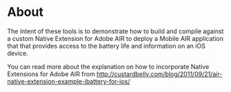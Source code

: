 # About

The intent of these tools is to demonstrate how to build and compile against a custom Native Extension for Adobe AIR to deploy a Mobile AIR application that that provides access to the battery life and information on an iOS device.

You can read more about the explanation on how to incorporate Native Extensions for Adobe AIR from http://custardbelly.com/blog/2011/09/21/air-native-extension-example-ibattery-for-ios/